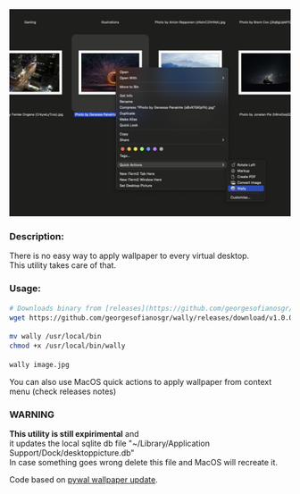 <img src="screenshot.png" width=700 />

### Description:  
There is no easy way to apply wallpaper to every virtual desktop.  
This utility takes care of that.  
  
### Usage:  

```bash
# Downloads binary from [releases](https://github.com/georgesofianosgr/wally/releases)
wget https://github.com/georgesofianosgr/wally/releases/download/v1.0.0/wally

mv wally /usr/local/bin
chmod +x /usr/local/bin/wally

wally image.jpg
```

You can also use MacOS quick actions to apply wallpaper from context menu (check releases notes)  
  
### WARNING  
**This utility is still expirimental** and  
it updates the local sqlite db file  "~/Library/Application Support/Dock/desktoppicture.db"  
In case something goes wrong delete this file and MacOS will recreate it.  
  
Code based on [pywal wallpaper update](https://github.com/dylanaraps/pywal/blob/master/pywal/wallpaper.py#L139).
